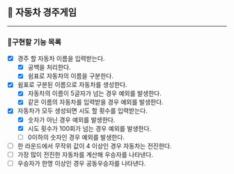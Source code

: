 ## 🚗 자동차 경주게임

---

### 🚀구현할 기능 목록

- [x] 경주 할 자동차 이름을 입력받는다.
    - [x] 공백을 처리한다.
    - [x] 쉼표로 자동차의 이름을 구분한다.
- [x] 쉼표로 구분된 이름으로 자동차를 생성한다.
    - [x] 자동차의 이름이 5글자가 넘는 경우 예외를 발생한다.
    - [x] 같은 이름의 자동차를 입력받을 경우 예외를 발생한다.
- [x] 자동차가 모두 생성되면 시도 할 횟수를 입력받는다.
    - [x] 숫자가 아닌 경우 예외를 발생한다.
    - [x] 시도 횟수가 100회가 넘는 경우 예외를 발생한다.
    - [ ] 0이하의 숫자인 경우 예외를 발생한다.
- [ ] 한 라운드에서 무작위 값이 4 이상인 경우 자동차는 전진한다.
- [ ] 가장 많이 전진한 자동차를 계산해 우승자를 나타낸다.
- [ ] 우승자가 한명 이상인 경우 공동우승자를 나타낸다.